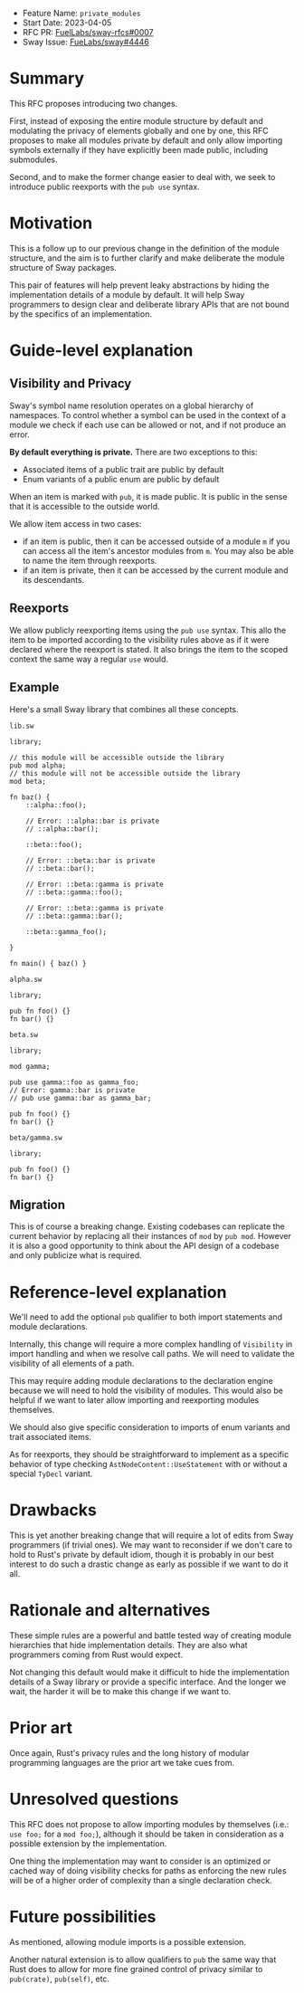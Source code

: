 - Feature Name: `private_modules`
- Start Date: 2023-04-05
- RFC PR: [FuelLabs/sway-rfcs#0007](https://github.com/FuelLabs/sway-rfcs/pull/25)
- Sway Issue: [FueLabs/sway#4446](https://github.com/FuelLabs/sway/issues/4446)

# Summary

[summary]: #summary

This RFC proposes introducing two changes.

First, instead of exposing the entire module structure by default and
modulating the privacy of elements globally and one by one, this RFC proposes
to make all modules private by default and only allow importing symbols
externally if they have explicitly been made public, including submodules.

Second, and to make the former change easier to deal with, we seek to introduce
public reexports with the `pub use` syntax.

# Motivation

[motivation]: #motivation

This is a follow up to our previous change in the definition of the module
structure, and the aim is to further clarify and make deliberate the module
structure of Sway packages.

This pair of features will help prevent leaky
abstractions by hiding the implementation details of a module by default. It will help
Sway programmers to design clear and deliberate library APIs that are not bound
by the specifics of an implementation.

# Guide-level explanation

[guide-level-explanation]: #guide-level-explanation

## Visibility and Privacy

Sway's symbol name resolution operates on a global hierarchy of namespaces.
To control whether a symbol can be used in the context of a module we check if
each use can be allowed or not, and if not produce an error.

**By default everything is private.** There are two exceptions to this:

* Associated items of a public trait are public by default
* Enum variants of a public enum are public by default

When an item is marked with `pub`, it is made public. It is public in the sense
that it is accessible to the outside world.


We allow item access in two cases:

* if an item is public, then it can be accessed outside of a module `m` if you
can access all the item's ancestor modules from `m`. You may also be able to
name the item through reexports.
* if an item is private, then it can be accessed by the current module and
its descendants.

## Reexports

We allow publicly reexporting items using the `pub use` syntax. This allo the
item to be imported according to the visibility rules above as if it were
declared where the reexport is stated. It also brings the item to the scoped
context the same way a regular `use` would.

## Example

Here's a small Sway library that combines all these concepts.

`lib.sw`
```sway
library;

// this module will be accessible outside the library
pub mod alpha;
// this module will not be accessible outside the library
mod beta;

fn baz() {
    ::alpha::foo();

    // Error: ::alpha::bar is private
    // ::alpha::bar();

    ::beta::foo();

    // Error: ::beta::bar is private
    // ::beta::bar();

    // Error: ::beta::gamma is private
    // ::beta::gamma::foo();

    // Error: ::beta::gamma is private
    // ::beta::gamma::bar();

    ::beta::gamma_foo();
    
}

fn main() { baz() }  
```

`alpha.sw`
```sway
library;

pub fn foo() {}
fn bar() {}
```

`beta.sw`
```sway
library;

mod gamma;

pub use gamma::foo as gamma_foo;
// Error: gamma::bar is private
// pub use gamma::bar as gamma_bar;

pub fn foo() {}
fn bar() {}
```

`beta/gamma.sw`
```sway
library;

pub fn foo() {}
fn bar() {}
````

## Migration

This is of course a breaking change. Existing codebases can replicate the
current behavior by replacing all their instances of `mod` by `pub mod`.
However it is also a good opportunity to think about the API design of
a codebase and only publicize what is required.

# Reference-level explanation

[reference-level-explanation]: #reference-level-explanation

We'll need to add the optional `pub` qualifier to both import statements and
module declarations.

Internally, this change will require a more complex handling of `Visibility` in
import handling and when we resolve call paths. We will need to validate the
visibility of all elements of a path.

This may require adding module declarations to the declaration engine because
we will need to hold the visibility of modules. This would also be helpful if
we want to later allow importing and reexporting modules themselves.

We should also give specific consideration to imports of enum variants and
trait associated items.

As for reexports, they should be straightforward to implement as a specific
behavior of type checking `AstNodeContent::UseStatement` with or without a
special `TyDecl` variant.

# Drawbacks

[drawbacks]: #drawbacks

This is yet another breaking change that will require a lot of edits from Sway
programmers (if trivial ones). We may want to reconsider if we don't
care to hold to Rust's private by default idiom, though it is probably in our
best interest to do such a drastic change as early as possible if we want to do
it all.

# Rationale and alternatives

[rationale-and-alternatives]: #rationale-and-alternatives

These simple rules are a powerful and battle tested way of creating module
hierarchies that hide implementation details.
They are also what programmers coming from Rust would expect.

Not changing this default would make it difficult to hide the implementation
details of a Sway library or provide a specific interface.
And the longer we wait, the harder it will be to make this change if we want to.

# Prior art

[prior-art]: #prior-art

Once again, Rust's privacy rules and the long history of modular programming
languages are the prior art we take cues from.

# Unresolved questions

[unresolved-questions]: #unresolved-questions

This RFC does not propose to allow importing modules by themselves (i.e.: `use foo;`
for a `mod foo;`), although it should be taken in consideration as a
possible extension by the implementation.

One thing the implementation may want to consider is an optimized or cached way
of doing visibility checks for paths as enforcing the new rules will be of a
higher order of complexity than a single declaration check.

# Future possibilities

[future-possibilities]: #future-possibilities

As mentioned, allowing module imports is a possible extension.

Another natural extension is to allow qualifiers to `pub` the same way
that Rust does to allow for more fine grained control of privacy similar to
`pub(crate)`, `pub(self)`, etc.
